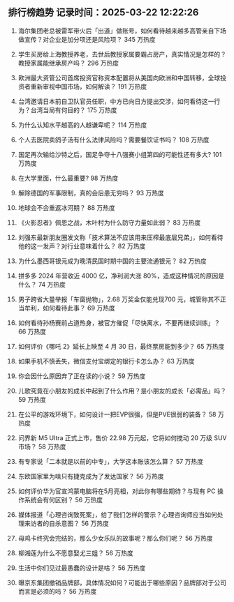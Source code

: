 
## 排行榜趋势 记录时间：2025-03-22 12:22:26
  
  1. 海尔集团老总被雷军带火后「出道」做账号，如何看待越来越多高管亲自下场做宣传？对企业是加分项还是风险项？ 345 万热度
    
  2. 学生买房给上海教授养老，去世后教授家属要霸占房产，真实情况是怎样的？教授家属能继承房产吗？ 296 万热度
    
  3. 欧洲最大资管公司首席投资官称资本配置将从美国向欧洲和中国转移，全球投资者重新审视中国市场，如何解读？ 191 万热度
    
  4. 台湾邀请日本前自卫队官员任职，中方已向日方提出交涉，如何看待这一行为？台湾当局有何目的？ 175 万热度
    
  5. 为什么认知水平越高的人越谦卑呢？ 114 万热度
    
  6. 个人去医院卖鸽子汤有什么法律风险吗？需要餐饮证书吗？ 108 万热度
    
  7. 国足再次输给沙特之后，国足争夺十八强赛小组第四的可能性还有多大? 101 万热度
    
  8. 在大学里面，什么最重要? 98 万热度
    
  9. 解除德国的军事限制，真的会后患无穷吗？ 93 万热度
    
  10. 地球会不会重返冰河期？ 88 万热度
    
  11. 《火影忍者》佩恩之战，木叶村为什么防守力量如此弱？ 83 万热度
    
  12. 刘强东最新朋友圈发文称「技术算法不应该用来压榨最底层兄弟」，如何看待他的这一发声？对行业意味着什么？ 82 万热度
    
  13. 为什么墨西哥银元成为晚清民国时期中国的主要流通银元？ 82 万热度
    
  14. 拼多多 2024 年营收近 4000 亿，净利润大涨 80%，造成这种情况的原因是什么？ 74 万热度
    
  15. 男子跨省大量举报「车窗抛物」，2.68 万奖金仅能兑现700 元，城管称其不正当牟利，如何看待此事？ 69 万热度
    
  16. 如何看待孙杨赛前占道热身，被官方催促「尽快离水，不要再继续训练」？ 66 万热度
    
  17. 如何评价《哪吒 2》延长上映至 4 月 30 日，最终票房能到多少？ 65 万热度
    
  18. 如果手机不慎丢失，微信支付宝绑定的银行卡怎么办？ 63 万热度
    
  19. 你会因什么原因弃了正在读的小说？ 59 万热度
    
  20. 儿歌究竟在小朋友的成长中起到了什么作用？是小朋友的成长「必需品」吗？ 59 万热度
    
  21. 在公平的游戏环境下，如何设计一把EVP很强，但是PVE很弱的装备？ 58 万热度
    
  22. 问界新 M5 Ultra 正式上市，售价 22.98 万元起，它将如何搅动 20 万级 SUV 市场？ 58 万热度
    
  23. 有专家说「二本就是以前的中专」，大学这本账该怎么算？ 57 万热度
    
  24. 东欧国家里为啥只有捷克成为了发达国家？ 56 万热度
    
  25. 如何评价华为官宣鸿蒙电脑将在5月亮相，对此你有哪些期待？与现有 PC 操作系统会有何区别？ 56 万热度
    
  26. 媒体报道「心理咨询致死案」，给了我们怎样的警示？心理咨询师应当如何处理来访者的自杀意图？ 56 万热度
    
  27. 母鸡卡终究会完结的，那么少女乐队的故事呢？那么你们呢？ 56 万热度
    
  28. 柳湘莲为什么不愿意娶尤三姐？ 56 万热度
    
  29. 生活中你们见过最愚蠢的设计是啥？ 56 万热度
    
  30. 曝京东集团撤销品牌部，具体情况如何？可能出于哪些原因？品牌部对于公司而言是必须的吗？ 56 万热度
    